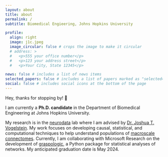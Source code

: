 ```yaml
---
layout: about
title: about
permalink: /
subtitle: Biomedical Engieering, Johns Hopkins University

profile:
  align: right
  image: j1c.jpeg
  image_circular: false # crops the image to make it circular
  # address: >
  #   <p>555 your office number</p>
  #   <p>123 your address street</p>
  #   <p>Your City, State 12345</p>

news: false # includes a list of news items
selected_papers: false # includes a list of papers marked as "selected={true}"
social: false # includes social icons at the bottom of the page
---
```


Hey, thanks for stopping by! 👋

I am currently a **Ph.D. candidate** in the Department of Biomedical Engineering at Johns Hopkins University.

My research is in the [neurodata](https://neurodata.io) lab where I am advised by [Dr. Joshua T. Vogelstein](https://jovo.me). My work focuses on developing causal, statistical, and computational techniques to help understand populations of [macroscale connectomes](https://doi.org/10.1371/journal.pcbi.0010042).
Currently, I am collaborating with Microsoft Research on the development of [graspologic](https://github.com/microsoft/graspologic), a Python package for statistical analyses of networks. My anticipated graduation date is May 2024.

